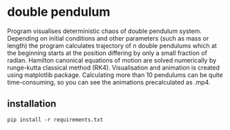# double pendulum

Program visualises deterministic chaos of double pendulum system.
Depending on initial conditions and other parameters (such as mass or length)
the program calculates trajectory of n double pendulums which at the beginning
starts at the position differing by only a small fraction of radian.
Hamilton canonical equations of motion are solved numerically by runge-kutta classical
method (RK4). Visualisation and animation is created using matplotlib package.
Calculating more than 10 pendulums can be quite time-consuming, so you can see 
the animations precalculated as .mp4.
## installation

```commandline
pip install -r requirements.txt
```
